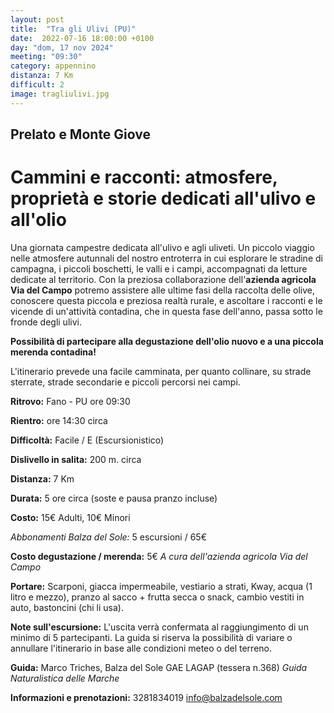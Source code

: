 ```yaml
---
layout: post
title:  "Tra gli Ulivi (PU)"
date:  2022-07-16 18:00:00 +0100
day: "dom, 17 nov 2024"
meeting: "09:30"
category: appennino 
distanza: 7 Km
difficult: 2
image: tragliulivi.jpg
---
```


## Prelato e Monte Giove

# Cammini e racconti: atmosfere, proprietà e storie dedicati all'ulivo e all'olio

Una giornata campestre dedicata all'ulivo e agli uliveti. Un piccolo viaggio nelle atmosfere autunnali del nostro entroterra in cui esplorare le stradine di campagna, i piccoli boschetti, le valli e i campi, accompagnati da letture dedicate al territorio.
Con la preziosa collaborazione dell'**azienda agricola Via del Campo** potremo assistere alle ultime fasi della raccolta delle olive, conoscere questa piccola e preziosa realtà rurale, e ascoltare i racconti e le vicende di un'attività contadina, che in questa fase dell'anno, passa sotto le fronde degli ulivi.

**Possibilità di partecipare alla degustazione dell'olio nuovo e a una piccola merenda contadina!**

L'itinerario prevede una facile camminata, per quanto collinare, su strade sterrate, strade secondarie e piccoli percorsi nei campi.

**Ritrovo:** Fano - PU ore 09:30

**Rientro:** ore 14:30 circa 

**Difficoltà:** Facile / E (Escursionistico)

**Dislivello in salita:**  200 m. circa

**Distanza:** 7 Km

**Durata:** 5 ore circa (soste e pausa pranzo incluse)

**Costo:** 15€ Adulti, 10€ Minori

*Abbonamenti Balza del Sole:* 5 escursioni / 65€

**Costo degustazione / merenda:** 5€
*A cura dell'azienda agricola Via del Campo*

**Portare:** Scarponi, giacca impermeabile, vestiario a strati, Kway, acqua (1 litro e mezzo), pranzo al sacco + frutta secca o snack, cambio vestiti in auto, bastoncini (chi li usa). 

**Note sull'escursione:** L'uscita verrà confermata al raggiungimento di un minimo di 5 partecipanti. La guida si riserva la possibilità di variare o annullare l'itinerario in base alle condizioni meteo o del terreno.


**Guida:** Marco Triches, Balza del Sole GAE LAGAP (tessera n.368)
*Guida Naturalistica delle Marche*

**Informazioni e prenotazioni:** 3281834019 info@balzadelsole.com
